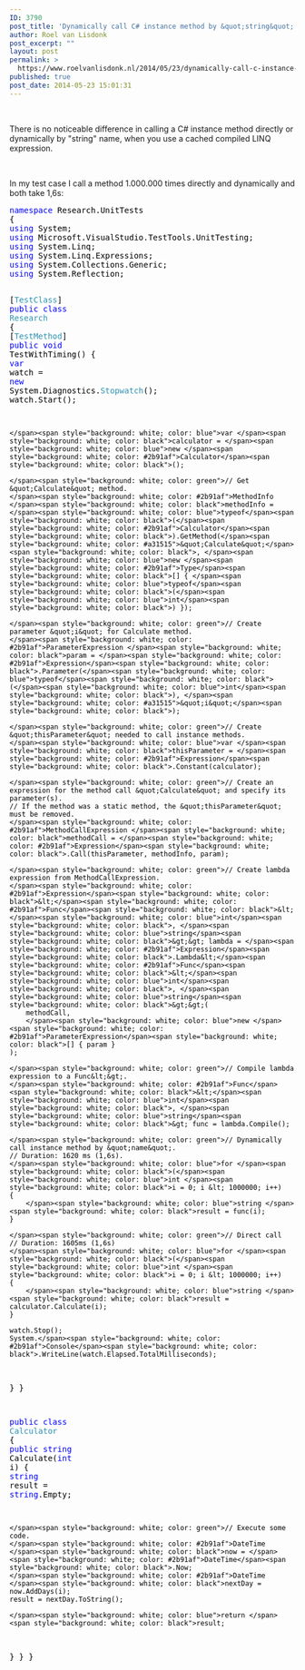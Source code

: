 ```yaml
---
ID: 3790
post_title: 'Dynamically call C# instance method by &quot;string&quot; name, without performance overhead.'
author: Roel van Lisdonk
post_excerpt: ""
layout: post
permalink: >
  https://www.roelvanlisdonk.nl/2014/05/23/dynamically-call-c-instance-method-by-string-name-without-performance-overhead/
published: true
post_date: 2014-05-23 15:01:31
---
```

<p>&#160;</p>  <p>There is no noticeable difference in calling a C# instance method directly or dynamically by &quot;string&quot; name, when you use a cached compiled LINQ expression.</p>  <p>&#160;</p>  <p>In my test case I call a method 1.000.000 times directly and dynamically and both take 1,6s:</p>  <pre class="code">
<span style="background: white; color: blue">namespace </span><span style="background: white; color: black">Research.UnitTests
{
</span><span style="background: white; color: blue">using </span><span style="background: white; color: black">System;
</span><span style="background: white; color: blue">using </span><span style="background: white; color: black">Microsoft.VisualStudio.TestTools.UnitTesting;
</span><span style="background: white; color: blue">using </span><span style="background: white; color: black">System.Linq;
</span><span style="background: white; color: blue">using </span><span style="background: white; color: black">System.Linq.Expressions;
</span><span style="background: white; color: blue">using </span><span style="background: white; color: black">System.Collections.Generic;
</span><span style="background: white; color: blue">using </span><span style="background: white; color: black">System.Reflection;

[</span><span style="background: white; color: #2b91af">TestClass</span><span style="background: white; color: black">]
</span><span style="background: white; color: blue">public class </span><span style="background: white; color: #2b91af">Research
</span><span style="background: white; color: black">{
[</span><span style="background: white; color: #2b91af">TestMethod</span><span style="background: white; color: black">]
</span><span style="background: white; color: blue">public void </span><span style="background: white; color: black">TestWithTiming()
{
    </span><span style="background: white; color: blue">var </span><span style="background: white; color: black">watch = </span><span style="background: white; color: blue">new </span><span style="background: white; color: black">System.Diagnostics.</span><span style="background: white; color: #2b91af">Stopwatch</span><span style="background: white; color: black">();
    watch.Start();

    </span><span style="background: white; color: blue">var </span><span style="background: white; color: black">calculator = </span><span style="background: white; color: blue">new </span><span style="background: white; color: #2b91af">Calculator</span><span style="background: white; color: black">();           

    </span><span style="background: white; color: green">// Get &quot;Calculate&quot; method.
    </span><span style="background: white; color: #2b91af">MethodInfo </span><span style="background: white; color: black">methodInfo = </span><span style="background: white; color: blue">typeof</span><span style="background: white; color: black">(</span><span style="background: white; color: #2b91af">Calculator</span><span style="background: white; color: black">).GetMethod(</span><span style="background: white; color: #a31515">&quot;Calculate&quot;</span><span style="background: white; color: black">, </span><span style="background: white; color: blue">new </span><span style="background: white; color: #2b91af">Type</span><span style="background: white; color: black">[] { </span><span style="background: white; color: blue">typeof</span><span style="background: white; color: black">(</span><span style="background: white; color: blue">int</span><span style="background: white; color: black">) });

    </span><span style="background: white; color: green">// Create parameter &quot;i&quot; for Calculate method.
    </span><span style="background: white; color: #2b91af">ParameterExpression </span><span style="background: white; color: black">param = </span><span style="background: white; color: #2b91af">Expression</span><span style="background: white; color: black">.Parameter(</span><span style="background: white; color: blue">typeof</span><span style="background: white; color: black">(</span><span style="background: white; color: blue">int</span><span style="background: white; color: black">), </span><span style="background: white; color: #a31515">&quot;i&quot;</span><span style="background: white; color: black">);           

    </span><span style="background: white; color: green">// Create &quot;thisParameter&quot; needed to call instance methods.
    </span><span style="background: white; color: blue">var </span><span style="background: white; color: black">thisParameter = </span><span style="background: white; color: #2b91af">Expression</span><span style="background: white; color: black">.Constant(calculator);

    </span><span style="background: white; color: green">// Create an expression for the method call &quot;Calculate&quot; and specify its parameter(s).
    // If the method was a static method, the &quot;thisParameter&quot; must be removed.
    </span><span style="background: white; color: #2b91af">MethodCallExpression </span><span style="background: white; color: black">methodCall = </span><span style="background: white; color: #2b91af">Expression</span><span style="background: white; color: black">.Call(thisParameter, methodInfo, param);

    </span><span style="background: white; color: green">// Create lambda expression from MethodCallExpression.
    </span><span style="background: white; color: #2b91af">Expression</span><span style="background: white; color: black">&lt;</span><span style="background: white; color: #2b91af">Func</span><span style="background: white; color: black">&lt;</span><span style="background: white; color: blue">int</span><span style="background: white; color: black">, </span><span style="background: white; color: blue">string</span><span style="background: white; color: black">&gt;&gt; lambda = </span><span style="background: white; color: #2b91af">Expression</span><span style="background: white; color: black">.Lambda&lt;</span><span style="background: white; color: #2b91af">Func</span><span style="background: white; color: black">&lt;</span><span style="background: white; color: blue">int</span><span style="background: white; color: black">, </span><span style="background: white; color: blue">string</span><span style="background: white; color: black">&gt;&gt;(
        methodCall,
        </span><span style="background: white; color: blue">new </span><span style="background: white; color: #2b91af">ParameterExpression</span><span style="background: white; color: black">[] { param }
    );

    </span><span style="background: white; color: green">// Compile lambda expression to a Func&lt;&gt;.
    </span><span style="background: white; color: #2b91af">Func</span><span style="background: white; color: black">&lt;</span><span style="background: white; color: blue">int</span><span style="background: white; color: black">, </span><span style="background: white; color: blue">string</span><span style="background: white; color: black">&gt; func = lambda.Compile();

    </span><span style="background: white; color: green">// Dynamically call instance method by &quot;name&quot;.
    // Duration: 1620 ms (1,6s).
    </span><span style="background: white; color: blue">for </span><span style="background: white; color: black">(</span><span style="background: white; color: blue">int </span><span style="background: white; color: black">i = 0; i &lt; 1000000; i++)
    {
        </span><span style="background: white; color: blue">string </span><span style="background: white; color: black">result = func(i);
    }

    </span><span style="background: white; color: green">// Direct call
    // Duration: 1605ms (1,6s)
    </span><span style="background: white; color: blue">for </span><span style="background: white; color: black">(</span><span style="background: white; color: blue">int </span><span style="background: white; color: black">i = 0; i &lt; 1000000; i++)
    {
        </span><span style="background: white; color: blue">string </span><span style="background: white; color: black">result = calculator.Calculate(i);
    }

    watch.Stop();
    System.</span><span style="background: white; color: #2b91af">Console</span><span style="background: white; color: black">.WriteLine(watch.Elapsed.TotalMilliseconds);
}
}

</span><span style="background: white; color: blue">public class </span><span style="background: white; color: #2b91af">Calculator
</span><span style="background: white; color: black">{
</span><span style="background: white; color: blue">public string </span><span style="background: white; color: black">Calculate(</span><span style="background: white; color: blue">int </span><span style="background: white; color: black">i)
{
    </span><span style="background: white; color: blue">string </span><span style="background: white; color: black">result = </span><span style="background: white; color: blue">string</span><span style="background: white; color: black">.Empty;

    </span><span style="background: white; color: green">// Execute some code.
    </span><span style="background: white; color: #2b91af">DateTime </span><span style="background: white; color: black">now = </span><span style="background: white; color: #2b91af">DateTime</span><span style="background: white; color: black">.Now;
    </span><span style="background: white; color: #2b91af">DateTime </span><span style="background: white; color: black">nextDay = now.AddDays(i);
    result = nextDay.ToString();

    </span><span style="background: white; color: blue">return </span><span style="background: white; color: black">result;
}
}
}
</span></pre>